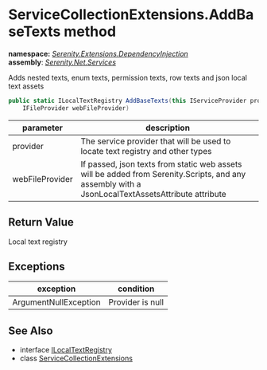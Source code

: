 # ServiceCollectionExtensions.AddBaseTexts method
**namespace:** *[Serenity.Extensions.DependencyInjection](../../README.md#serenity.extensions.dependencyinjection-namespace)*   **assembly**: *[Serenity.Net.Services](../../README.md)*

Adds nested texts, enum texts, permission texts, row texts and json local text assets

```csharp
public static ILocalTextRegistry AddBaseTexts(this IServiceProvider provider, 
    IFileProvider webFileProvider)
```

| parameter | description |
| --- | --- |
| provider | The service provider that will be used to locate text registry and other types |
| webFileProvider | If passed, json texts from static web assets will be added from Serenity.Scripts, and any assembly with a JsonLocalTextAssetsAttribute attribute |

## Return Value

Local text registry

## Exceptions

| exception | condition |
| --- | --- |
| ArgumentNullException | Provider is null |

## See Also

* interface [ILocalTextRegistry](../Serenity.Net.Core/../../Serenity.Abstractions/ILocalTextRegistry.md)
* class [ServiceCollectionExtensions](../ServiceCollectionExtensions.md)